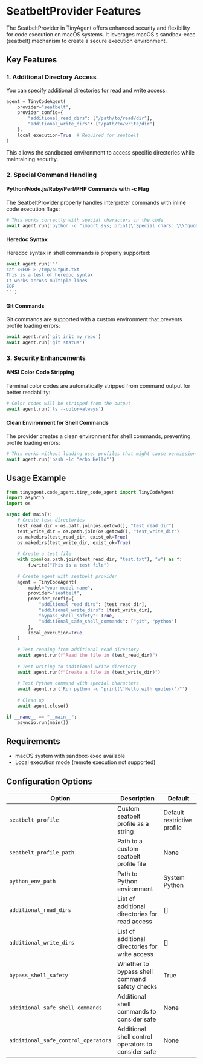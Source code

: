 # SeatbeltProvider Features

The SeatbeltProvider in TinyAgent offers enhanced security and flexibility for code execution on macOS systems. It leverages macOS's sandbox-exec (seatbelt) mechanism to create a secure execution environment.

## Key Features

### 1. Additional Directory Access

You can specify additional directories for read and write access:

```python
agent = TinyCodeAgent(
    provider="seatbelt",
    provider_config={
        "additional_read_dirs": ["/path/to/read/dir"],
        "additional_write_dirs": ["/path/to/write/dir"]
    },
    local_execution=True  # Required for seatbelt
)
```

This allows the sandboxed environment to access specific directories while maintaining security.

### 2. Special Command Handling

#### Python/Node.js/Ruby/Perl/PHP Commands with -c Flag

The SeatbeltProvider properly handles interpreter commands with inline code execution flags:

```python
# This works correctly with special characters in the code
await agent.run('python -c "import sys; print(\'Special chars: \\\'quotes\\\' work\')"')
```

#### Heredoc Syntax

Heredoc syntax in shell commands is properly supported:

```python
await agent.run('''
cat <<EOF > /tmp/output.txt
This is a test of heredoc syntax
It works across multiple lines
EOF
''')
```

#### Git Commands

Git commands are supported with a custom environment that prevents profile loading errors:

```python
await agent.run('git init my_repo')
await agent.run('git status')
```

### 3. Security Enhancements

#### ANSI Color Code Stripping

Terminal color codes are automatically stripped from command output for better readability:

```python
# Color codes will be stripped from the output
await agent.run('ls --color=always')
```

#### Clean Environment for Shell Commands

The provider creates a clean environment for shell commands, preventing profile loading errors:

```python
# This works without loading user profiles that might cause permission errors
await agent.run('bash -lc "echo Hello"')
```

## Usage Example

```python
from tinyagent.code_agent.tiny_code_agent import TinyCodeAgent
import asyncio
import os

async def main():
    # Create test directories
    test_read_dir = os.path.join(os.getcwd(), "test_read_dir")
    test_write_dir = os.path.join(os.getcwd(), "test_write_dir")
    os.makedirs(test_read_dir, exist_ok=True)
    os.makedirs(test_write_dir, exist_ok=True)
    
    # Create a test file
    with open(os.path.join(test_read_dir, "test.txt"), "w") as f:
        f.write("This is a test file")
    
    # Create agent with seatbelt provider
    agent = TinyCodeAgent(
        model="your-model-name",
        provider="seatbelt",
        provider_config={
            "additional_read_dirs": [test_read_dir],
            "additional_write_dirs": [test_write_dir],
            "bypass_shell_safety": True,
            "additional_safe_shell_commands": ["git", "python"]
        },
        local_execution=True
    )
    
    # Test reading from additional read directory
    await agent.run(f"Read the file in {test_read_dir}")
    
    # Test writing to additional write directory
    await agent.run(f"Create a file in {test_write_dir}")
    
    # Test Python command with special characters
    await agent.run('Run python -c "print(\'Hello with quotes\')"')
    
    # Clean up
    await agent.close()

if __name__ == "__main__":
    asyncio.run(main())
```

## Requirements

- macOS system with sandbox-exec available
- Local execution mode (remote execution not supported)

## Configuration Options

| Option | Description | Default |
|--------|-------------|---------|
| `seatbelt_profile` | Custom seatbelt profile as a string | Default restrictive profile |
| `seatbelt_profile_path` | Path to a custom seatbelt profile file | None |
| `python_env_path` | Path to Python environment | System Python |
| `additional_read_dirs` | List of additional directories for read access | [] |
| `additional_write_dirs` | List of additional directories for write access | [] |
| `bypass_shell_safety` | Whether to bypass shell command safety checks | True |
| `additional_safe_shell_commands` | Additional shell commands to consider safe | None |
| `additional_safe_control_operators` | Additional shell control operators to consider safe | None | 